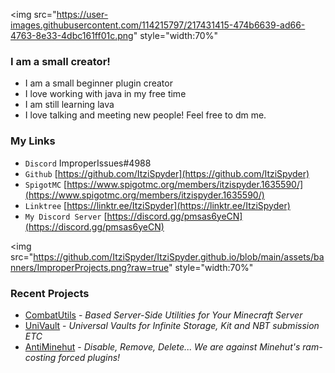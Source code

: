 <img 
  src="https://user-images.githubusercontent.com/114215797/217431415-474b6639-ad66-4763-8e33-4dbc161ff01c.png" 
  style="width:70%"
>

### I am a small creator!
- I am a small beginner plugin creator
- I love working with java in my free time
- I am still learning lava
- I love talking and meeting new people! Feel free to dm me.

### My Links 
- `Discord` ImproperIssues#4988
- `Github` [https://github.com/ItziSpyder](https://github.com/ItziSpyder)
- `SpigotMC` [https://www.spigotmc.org/members/itzispyder.1635590/](https://www.spigotmc.org/members/itzispyder.1635590/)
- `Linktree` [https://linktr.ee/ItziSpyder](https://linktr.ee/ItziSpyder)
- `My Discord Server` [https://discord.gg/pmsas6yeCN](https://discord.gg/pmsas6yeCN)



<img 
  src="https://github.com/ItziSpyder/ItziSpyder.github.io/blob/main/assets/banners/ImproperProjects.png?raw=true" 
  style="width:70%"
>

### Recent Projects
- [CombatUtils](https://github.com/ItziSpyder/CombatUtils) - *Based Server-Side Utilities for Your Minecraft Server*
- [UniVault](https://github.com/ItziSpyder/UniVault) - *Universal Vaults for Infinite Storage, Kit and NBT submission ETC*
- [AntiMinehut](https://github.com/ItziSpyder/AntiMinehut) - *Disable, Remove, Delete... We are against Minehut's ram-costing forced plugins!*
